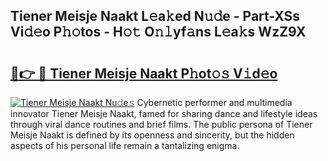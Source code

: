 ## Tiener Meisje Naakt L𝚎a𝚔ed N𝚞𝚍e - Part-XSs Vi𝚍𝚎o P𝚑𝚘tos - H𝚘𝚝 O𝚗𝚕yf𝚊ns L𝚎a𝚔s WzZ9X

# <h2><a href="http://kfe75q.oniu.top/?m=Tiener+Meisje+Naakt">🔗👉 🔴 Tiener Meisje Naakt P𝚑ot𝚘𝚜 V𝚒d𝚎o</a></h2>

[![Tiener Meisje Naakt Nu𝚍e𝚜](https://i.imgur.com/0qMVB7G.gif)](http://kfe75q.oniu.top/?m=Tiener+Meisje+Naakt)
Cybernetic performer and multimedia innovator Tiener Meisje Naakt, famed for sharing dance and lifestyle ideas through viral dance routines and brief films. The public persona of Tiener Meisje Naakt is defined by its openness and sincerity, but the hidden aspects of his personal life remain a tantalizing enigma.  
